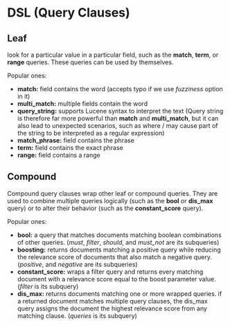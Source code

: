 # DSL (Query Clauses)

## Leaf

look for a particular value in a particular field, such as the **match**, **term**, or **range** queries. These queries can be used by themselves.

Popular ones:

- **match:** field contains the word (accepts typo if we use *fuzziness* option in it)
- **multi\_match:** multiple fields contain the word
- **query\_string:** supports Lucene syntax to interpret the text (Query string is therefore far more powerful than **match** and **multi\_match**, but it can also lead to unexpected scenarios, such as where / may cause part of the string to be interpreted as a regular expression)
- **match\_phrase:** field contains the phrase
- **term:** field contains the exact phrase
- **range:** field contains a range

## Compound

Compound query clauses wrap other leaf or compound queries. They are used to combine multiple queries logically (such as the **bool** or **dis\_max** query) or to alter their behavior (such as the **constant\_score** query).

Popular ones:

- **bool:** a query that matches documents matching boolean combinations of other queries. (*must*, *filter*, *should*, and *must\_not* are its subqueries)
- **boosting:** returns documents matching a positive query while reducing the relevance score of documents that also match a negative query. (*positive*, and *negative* are its subqueries)
- **constant\_score:** wraps a filter query and returns every matching document with a relevance score equal to the boost parameter value. (*filter* is its subquery)
- **dis\_max:** returns documents matching one or more wrapped queries. if a returned document matches multiple query clauses, the dis\_max query assigns the document the highest relevance score from any matching clause. (*queries* is its subquery)
